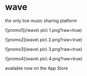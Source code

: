 # wave
the only live music sharing platform

![promo1](/wave\ pic\ 1.png?raw=true)

![promo2](wave\ pic\ 2.png?raw=true)

![promo3](wave\ pic\ 3.png?raw=true)

![promo4](wave\ pic\ 4.png?raw=true)

available now on the App Store
